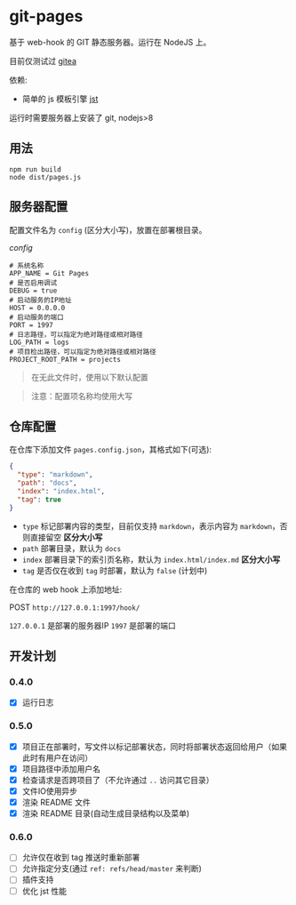 # git-pages

基于 web-hook 的 GIT 静态服务器。运行在 NodeJS 上。

目前仅测试过 [gitea](https://gitea.io/)

依赖:

- 简单的 js 模板引擎 [jst](http://gitee.com/hyjiacan/jst)

运行时需要服务器上安装了 git, nodejs>8

## 用法

```shell script
npm run build
node dist/pages.js
```

## 服务器配置

配置文件名为 `config` (区分大小写)，放置在部署根目录。

*config*
```
# 系统名称
APP_NAME = Git Pages
# 是否启用调试
DEBUG = true
# 启动服务的IP地址
HOST = 0.0.0.0
# 启动服务的端口
PORT = 1997
# 日志路径，可以指定为绝对路径或相对路径
LOG_PATH = logs
# 项目检出路径，可以指定为绝对路径或相对路径
PROJECT_ROOT_PATH = projects
```

> 在无此文件时，使用以下默认配置

> 注意：配置项名称均使用大写

## 仓库配置

在仓库下添加文件 `pages.config.json`，其格式如下(可选):

```json
{
  "type": "markdown",
  "path": "docs",
  "index": "index.html",
  "tag": true
}
```

- `type` 标记部署内容的类型，目前仅支持 `markdown`，表示内容为 `markdown`，否则直接留空 **区分大小写**
- `path` 部署目录，默认为 `docs`
- `index` 部署目录下的索引页名称，默认为 `index.html/index.md` **区分大小写**
- `tag` 是否仅在收到 `tag` 时部署，默认为 `false` (计划中)

在仓库的 web hook 上添加地址:

POST `http://127.0.0.1:1997/hook/`


`127.0.0.1` 是部署的服务器IP
`1997` 是部署的端口

## 开发计划

### 0.4.0

- [x] 运行日志

### 0.5.0

- [x] 项目正在部署时，写文件以标记部署状态，同时将部署状态返回给用户（如果此时有用户在访问）
- [x] 项目路径中添加用户名
- [x] 检查请求是否跨项目了（不允许通过 `..` 访问其它目录）
- [x] 文件IO使用异步
- [x] 渲染 README 文件
- [x] 渲染 README 目录(自动生成目录结构以及菜单)

### 0.6.0

- [ ] 允许仅在收到 tag 推送时重新部署
- [ ] 允许指定分支(通过 `ref: refs/head/master` 来判断)
- [ ] 插件支持
- [ ] 优化 jst 性能
